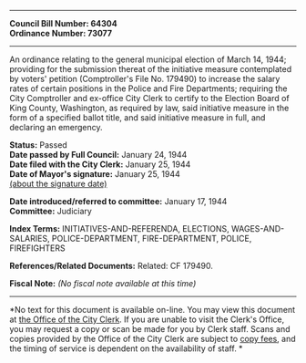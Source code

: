 * * * * *  
  
**Council Bill Number: [](#h0)[](#h2)64304**   
**Ordinance Number: 73077**  
  
* * * * *  
  
An ordinance relating to the general municipal election of March 14, 1944; providing for the submission thereat of the initiative measure contemplated by voters' petition (Comptroller's File No. 179490) to increase the salary rates of certain positions in the Police and Fire Departments; requiring the City Comptroller and ex-office City Clerk to certify to the Election Board of King County, Washington, as required by law, said initiative measure in the form of a specified ballot title, and said initiative measure in full, and declaring an emergency.  
  
**Status:** Passed   
**Date passed by Full Council:** January 24, 1944   
**Date filed with the City Clerk:** January 25, 1944   
**Date of Mayor's signature:** January 25, 1944   
[(about the signature date)](/~public/approvaldate.htm)   
  
  
**Date introduced/referred to committee:** January 17, 1944   
**Committee:** Judiciary   
  
**Index Terms:** INITIATIVES-AND-REFERENDA, ELECTIONS, WAGES-AND-SALARIES, POLICE-DEPARTMENT, FIRE-DEPARTMENT, POLICE, FIREFIGHTERS  
  
**References/Related Documents:** Related: CF 179490.  
  
**Fiscal Note:** *(No fiscal note available at this time)*  
  
* * * * *  
  
*No text for this document is available on-line. You may view this document at [the Office of the City Clerk](http://www.seattle.gov/leg/clerk/contactUs.htm). If you are unable to visit the Clerk's Office, you may request a copy or scan be made for you by Clerk staff. Scans and copies provided by the Office of the City Clerk are subject to [copy fees](http://clerk.seattle.gov/~public/clerkfees.htm), and the timing of service is dependent on the availability of staff. *  
  
  
